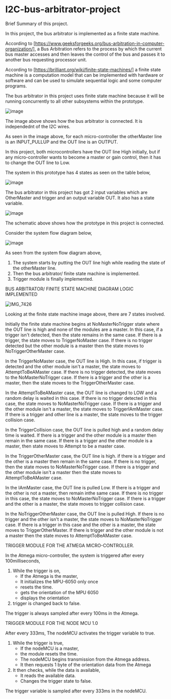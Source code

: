 # I2C-bus-arbitrator-project

Brief Summary of this project.

In this project, the bus arbitrator is implemented as a finite state machine.

According to [https://www.geeksforgeeks.org/bus-arbitration-in-computer-organization/], 
a Bus Arbitration refers to the process by which the current bus master accesses and then 
leaves the control of the bus and passes it to another bus requesting processor unit.

According to [https://brilliant.org/wiki/finite-state-machines/] a finite state machine 
is a computation model that can be implemented with hardware or software and can be used 
to simulate sequential logic and some computer programs.

The bus arbitrator in this project uses finite state machine because it will be running
concurrently to all other subsystems within the prototype.

![image](https://user-images.githubusercontent.com/105231479/226638137-0c925d85-c507-4a29-8f6e-7914f26e3968.png)

The image above shows how the bus arbitrator is connected. It is independednt of the I2C wires.

As seen in the image above, for each micro-controller the otherMaster line is an INPUT_PULLUP and the OUT line is 
an OUTPUT.

In this project, both microcontrollers have the OUT line High initially, but if any micro-controller wants to become 
a master or gain control, then it has to change the OUT line to Low. 

The system in this prototype has 4 states as seen on the table below,

![image](https://user-images.githubusercontent.com/105231479/226643284-3c5a1631-9bd0-4782-966c-440aff4e4fec.png)

The bus arbitrator in this project has got 2 input variables which are OtherMaster and trigger and an output variable
OUT. It also has a state variable.

![image](https://user-images.githubusercontent.com/105231479/226647374-655131a4-9d57-499e-86de-d6d3c33aec27.png)

The schematic above shows how the prototype in this project is connected. 

Consider the system flow diagram below,

![image](https://user-images.githubusercontent.com/105231479/226649097-a1712c04-b485-419b-909b-736624bdc70b.png)

As seen from the system flow diagram above, 
 1. The system starts by putting the OUT line high while reading the state of the otherMaster line.
 2. Then the bus arbitrator/ finite state machine is implemented.
 3. Trigger module is finally implemented.
 
BUS ARBITRATOR/ FINITE STATE MACHINE DIAGRAM LOGIC IMPLEMENTED

![IMG_7426](https://user-images.githubusercontent.com/105231479/226668372-c870bf24-fd60-442a-a0f4-4f5287f7e562.jpg)

Looking at the finite state machine image above, there are 7 states involved.

Initially the finite state machine begins at NoMasterNoTrigger state where the OUT line is high and none of the modules 
are a master. In this case, if a trigger isn't detected, then the state remains in the same case. If there is a trigger,
the state moves to TriggerNoMaster case. If there is no trigger detected but the other module is a master then the state 
moves to NoTriggerOtherMaster case.

In the TriggerNoMaster case, the OUT line is High. In this case, if trigger is detected and the other module isn't a master,
the state moves to AttemptToBeAMaster case. If there is no trigger detected, the state moves to the NoMasterNoTrigger case.
If there is a trigger and the other is a master, then the state moves to the TriggerOtherMaster case.

In the AttemptToBeAMaster case, the OUT line is changed to LOW and a random delay is waited in this case. If there is no trigger 
detected in this case, the state moves to NoMasterNoTrigger case. If there is a trigger and the other module isn't a master, the 
state moves to TriggerIAmMaster case. If there is a trigger and other line is a master, the state moves to the trigger collision
case.

In the TriggerCollision case, the OUT line is pulled high and a random delay time is waited. If there is a trigger and the other 
module is a master then remain in the same case. If there is a trigger and the other module is a master, then state moves to Attempt 
to be a master case.

In the TriggerOtherMaster case, the OUT line is high. if there is a trigger and the other is a master then remain in the same case. 
If there is no trigger, then the state moves to NoMasterNoTrigger case. If there is a trigger and the other module isn't a master 
then the state moves to AttemptToBeAMaster case.

In the IAmMaster case, the OUT line is pulled Low. If there is a trigger and the other is not a master, then remain inthe same case.
If there is no trigger in this case, the state moves to NoMasterNoTrigger case. If there is a trigger and the other is a master, the 
state moves to trigger collision case.

In the NoTriggerOtherMaster case, the OUT line is pulled High. If there is no trigger and the other isn't a master, the state moves to 
NoMasterNoTrigger case. If there is a trigger in this case and the other is a master, the state moves to TriggerOtherMaster. If there is 
trigger and the other module is not a master then the state moves to AttemptToBeAMaster case.

TRIGGER MODULE FOR THE ATMEGA MICRO-CONTROLLER.

In the Atmega micro-controller, the system is triggered after every 100milliseconds,
 1. While the trigger is on,
      - If the Atmega is the master,
      - It initializes the MPU-6050 only once
      - resets the time.
      - gets the orientation of the MPU 6050
      - displays the orientation
 2. trigger is changed back to false.
 
 The trigger is always sampled after every 100ms in the Atmega.
 
 TRIGGER MODULE FOR THE NODE MCU 1.0
 
 After every 333ms,
 The nodeMCU activates the trigger variable to true.
 1. While the trigger is true,
      - If the nodeMCU is a master,
      - the module resets the time.
      - The nodeMCU begins transmission from the Atmega address.
      - It then requests 1 byte of the orientation data from the Atmega
2. It then checks, while the data is available,
      - It reads the available data.
      - Changes the trigger state to false.
      
The trigger variable is sampled after every 333ms in the nodeMCU.

